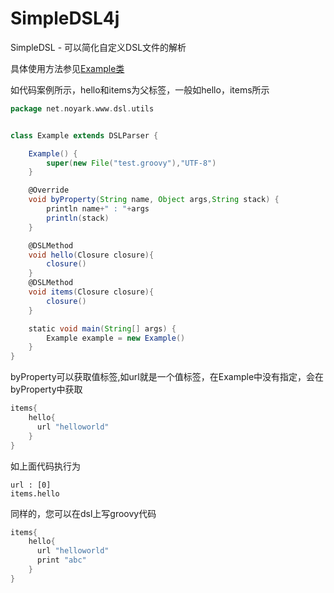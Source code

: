# SimpleDSL4j
SimpleDSL - 可以简化自定义DSL文件的解析

具体使用方法参见[Example类](src/main/java/net/noyark/www/dsl/utils/Example.groovy)

如代码案例所示，hello和items为父标签，一般如hello，items所示
```groovy
package net.noyark.www.dsl.utils


class Example extends DSLParser {

    Example() {
        super(new File("test.groovy"),"UTF-8")
    }

    @Override
    void byProperty(String name, Object args,String stack) {
        println name+" : "+args
        println(stack)
    }

    @DSLMethod
    void hello(Closure closure){
        closure()
    }
    @DSLMethod
    void items(Closure closure){
        closure()
    }

    static void main(String[] args) {
        Example example = new Example()
    }
}

```
byProperty可以获取值标签,如url就是一个值标签，在Example中没有指定，会在byProperty中获取
```groovy
items{
    hello{
      url "helloworld" 
    }
}
```
如上面代码执行为
```log
url : [0]
items.hello
```
同样的，您可以在dsl上写groovy代码
```groovy
items{
    hello{
      url "helloworld" 
      print "abc"
    }
}
```





